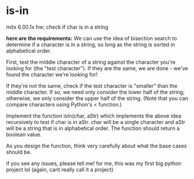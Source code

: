 # is-in
mitx 6.00.1x hw; check if char is in a string

**here are the requirements:**
We can use the idea of bisection search to determine if a character is in a string, so long as the string is sorted in alphabetical order.

First, test the middle character of a string against the character you're looking for (the "test character"). If they are the same, we are done - we've found the character we're looking for!

If they're not the same, check if the test character is "smaller" than the middle character. If so, we need only consider the lower half of the string; otherwise, we only consider the upper half of the string. (Note that you can compare characters using Python's < function.)

Implement the function isIn(char, aStr) which implements the above idea recursively to test if char is in aStr. char will be a single character and aStr will be a string that is in alphabetical order. The function should return a boolean value.

As you design the function, think very carefully about what the base cases should be.


if you see any issues, please tell me! for me, this was my first big python project lol (again, cant really call it a project)